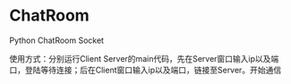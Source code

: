 # ChatRoom
Python ChatRoom Socket

使用方式：分别运行Client Server的main代码，先在Server窗口输入ip以及端口，登陆等待连接；后在Client窗口输入ip以及端口，链接至Server。开始通信
